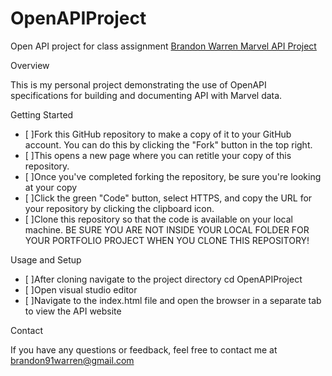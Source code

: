 # OpenAPIProject
Open API project for class assignment 
[Brandon Warren Marvel API Project](https://github.com/brandon91warren/OpenAPIProject) 

Overview

This is my personal project demonstrating the use of OpenAPI specifications for building and documenting API with Marvel data.

Getting Started

 - [ ]Fork this GitHub repository to make a copy of it to your GitHub account. You can do this by clicking the "Fork" button in the top right.
 - [ ]This opens a new page where you can retitle your copy of this repository.
 - [ ]Once you've completed forking the repository, be sure you're looking at your copy
 - [ ]Click the green "Code" button, select HTTPS, and copy the URL for your repository by clicking the clipboard icon.
 - [ ]Clone this repository so that the code is available on your local machine. BE SURE YOU ARE NOT INSIDE YOUR LOCAL FOLDER FOR YOUR PORTFOLIO PROJECT WHEN YOU CLONE THIS REPOSITORY!

Usage and Setup


 - [ ]After cloning navigate to the project directory cd OpenAPIProject
 - [ ]Open visual studio editor 
 - [ ]Navigate to the index.html file and open the browser in a separate tab to view the API website

Contact

If you have any questions or feedback, feel free to contact me at brandon91warren@gmail.com
